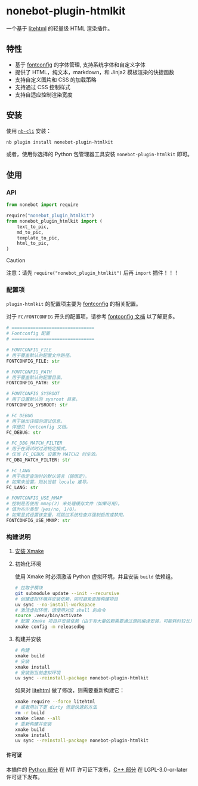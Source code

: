 # nonebot-plugin-htmlkit

一个基于 [litehtml](https://github.com/litehtml/litehtml) 的轻量级 HTML 渲染插件。

## 特性

- 基于 [fontconfig](https://www.freedesktop.org/wiki/Software/fontconfig/) 的字体管理, 支持系统字体和自定义字体
- 提供了 HTML，纯文本，markdown，和 Jinja2 模板渲染的快捷函数
- 支持自定义图片和 CSS 的加载策略
- 支持通过 CSS 控制样式
- 支持自适应控制渲染宽度

## 安装

使用 [`nb-cli`](https://cli.nonebot.dev/) 安装：

```bash
nb plugin install nonebot-plugin-htmlkit
```

或者，使用你选择的 Python 包管理器工具安装 `nonebot-plugin-htmlkit` 即可。

## 使用

### API

```python
from nonebot import require

require("nonebot_plugin_htmlkit")
from nonebot_plugin_htmlkit import (
    text_to_pic,
    md_to_pic,
    template_to_pic,
    html_to_pic,
)
```

> [!CAUTION]
> 注意：请先 `require("nonebot_plugin_htmlkit")` 后再 `import` 插件！！！

### 配置项

`plugin-htmlkit` 的配置项主要为 [fontconfig](https://www.freedesktop.org/wiki/Software/fontconfig/) 的相关配置。

对于 `FC/FONTCONFIG` 开头的配置项，请参考 [fontconfig 文档](https://www.freedesktop.org/software/fontconfig/fontconfig-user.html) 以了解更多。

```python
# ===============================
# Fontconfig 配置
# ===============================

# FONTCONFIG_FILE
# 用于覆盖默认的配置文件路径。
FONTCONFIG_FILE: str

# FONTCONFIG_PATH
# 用于覆盖默认的配置目录。
FONTCONFIG_PATH: str

# FONTCONFIG_SYSROOT
# 用于设置默认的 sysroot 目录。
FONTCONFIG_SYSROOT: str

# FC_DEBUG
# 用于输出详细的调试信息。
# 详细见 fontconfig 文档。
FC_DEBUG: str

# FC_DBG_MATCH_FILTER
# 用于在调试时过滤特定模式。
# 仅当 FC_DEBUG 设置为 MATCH2 时生效。
FC_DBG_MATCH_FILTER: str

# FC_LANG
# 用于指定查询时的默认语言（弱绑定）。
# 如果未设置，则从当前 locale 推导。
FC_LANG: str

# FONTCONFIG_USE_MMAP
# 控制是否使用 mmap(2) 来处理缓存文件（如果可用）。
# 值为布尔类型（yes/no, 1/0）。
# 如果显式设置该变量，将跳过系统检查并强制启用或禁用。
FONTCONFIG_USE_MMAP: str
```

### 构建说明

1. [安装 Xmake](https://xmake.io/zh/guide/quick-start#installation)
1. 初始化环境

   使用 Xmake 时必须激活 Python 虚拟环境，并且安装 `build` 依赖组。

   ```bash
   # 拉取子模块
   git submodule update --init --recursive
   # 创建虚拟环境并安装依赖，同时避免直接构建项目
   uv sync --no-install-workspace
   # 激活虚拟环境，请使用对应 shell 的命令
   source .venv/bin/activate
   # 配置 Xmake 项目并安装依赖（由于有大量依赖需要通过源码编译安装，可能耗时较长）
   xmake config -m releasedbg
   ```

1. 构建并安装

   ```bash
   # 构建
   xmake build
   # 安装
   xmake install
   # 安装到当前虚拟环境
   uv sync --reinstall-package nonebot-plugin-htmlkit
   ```

   如果对 [litehtml](./litehtml) 做了修改，则需要重新构建它：

   ```bash
   xmake require --force litehtml
   # 或者用以下更 dirty 但是快速的方法
   rm -r build
   xmake clean --all
   # 重新构建并安装
   xmake build
   xmake install
   uv sync --reinstall-package nonebot-plugin-htmlkit
   ```

#### 许可证

本插件的 [Python 部分](./nonebot_plugin_htmlkit) 在 MIT 许可证下发布，[C++ 部分](./core) 在 LGPL-3.0-or-later 许可证下发布。
